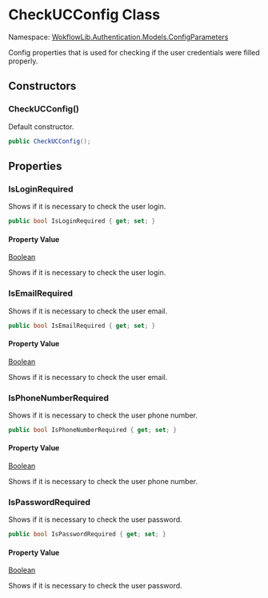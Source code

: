 # CheckUCConfig Class 

Namespace: [WokflowLib.Authentication.Models.ConfigParameters](WokflowLib.Authentication.Models.ConfigParameters.md)

Config properties that is used for checking if the user credentials were filled properly.

## Constructors 

### CheckUCConfig()

Default constructor.

```C#
public CheckUCConfig();
```

## Properties

### IsLoginRequired

Shows if it is necessary to check the user login.

```C#
public bool IsLoginRequired { get; set; }
```

#### Property Value

[Boolean](https://learn.microsoft.com/en-us/dotnet/api/system.boolean)

Shows if it is necessary to check the user login.

### IsEmailRequired

Shows if it is necessary to check the user email.

```C#
public bool IsEmailRequired { get; set; }
```

#### Property Value

[Boolean](https://learn.microsoft.com/en-us/dotnet/api/system.boolean)

Shows if it is necessary to check the user email.

### IsPhoneNumberRequired

Shows if it is necessary to check the user phone number.

```C#
public bool IsPhoneNumberRequired { get; set; }
```

#### Property Value

[Boolean](https://learn.microsoft.com/en-us/dotnet/api/system.boolean)

Shows if it is necessary to check the user phone number.

### IsPasswordRequired

Shows if it is necessary to check the user password.

```C#
public bool IsPasswordRequired { get; set; }
```

#### Property Value

[Boolean](https://learn.microsoft.com/en-us/dotnet/api/system.boolean)

Shows if it is necessary to check the user password.

